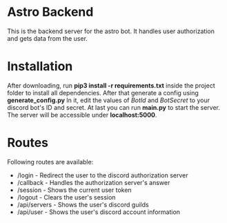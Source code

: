 # Astro Backend
This is the backend server for the astro bot. It handles user authorization and gets data from the user.

# Installation
After downloading, run **pip3 install -r requirements.txt** inside the project folder to install all dependencies. After that generate a config using **generate_config.py** In it, edit the values of *BotId* and *BotSecret* to your discord bot's ID and secret. At last you can run **main.py** to start the server. The server will be accessible under **localhost:5000**.

# Routes
Following routes are available:
- /login - Redirect the user to the discord authorization server
- /callback - Handles the authorization server's answer
- /session - Shows the current user token
- /logout - Clears the user's session
- /api/servers - Shows the user's discord guilds 
- /api/user - Shows the user's discord account information


